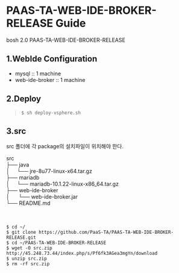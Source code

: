# PAAS-TA-WEB-IDE-BROKER-RELEASE Guide
bosh 2.0 PAAS-TA-WEB-IDE-BROKER-RELEASE

1.WebIde Configuration
------------------------
- mysql :: 1 machine
- web-ide-broker :: 1 machine

2.Deploy
--------
>`$ sh deploy-vsphere.sh`

3.src
------
src 폴더에 각 package의 설치파일이 위치해야 한다.

src <br>
├── java <br>
│     └── jre-8u77-linux-x64.tar.gz <br>
├── mariadb <br>
│     └── mariadb-10.1.22-linux-x86_64.tar.gz <br>
├── web-ide-broker <br>
│      └── web-ide-broker.jar <br>
└── README.md <br>      
<br>

```
$ cd ~/
$ git clone https://github.com/PaaS-TA/PAAS-TA-WEB-IDE-BROKER-RELEASE.git
$ cd ~/PAAS-TA-WEB-IDE-BROKER-RELEASE
$ wget -O src.zip http://45.248.73.44/index.php/s/Pf6fk3AGea3mgYn/download
$ unzip src.zip
$ rm -rf src.zip
```
